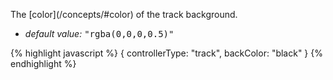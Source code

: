 <p class="b20" markdown="1">
The [color](/concepts/#color) of the track background.
</p>

* _default value:_ <samp class="string">"rgba(0,0,0,0.5)"</samp>

{% highlight javascript %}
{ controllerType: "track", backColor: "black" }
{% endhighlight %}